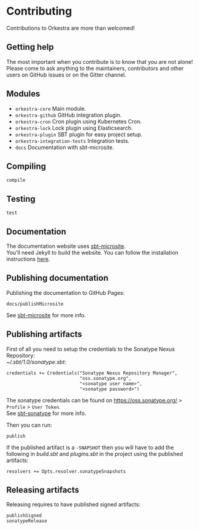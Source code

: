 # Contributing

Contributions to Orkestra are more than welcomed!


## Getting help

The most important when you contribute is to know that you are not alone!  
Please come to ask anything to the maintainers, contributors and other users on GitHub issues or on the Gitter channel.


## Modules

- `orkestra-core` Main module.
- `orkestra-github` GitHub integration plugin.
- `orkestra-cron` Cron plugin using Kubernetes Cron.
- `orkestra-lock` Lock plugin using Elasticsearch.
- `orkestra-plugin` SBT plugin for easy project setup.
- `orkestra-integration-tests` Integration tests.
- `docs` Documentation with sbt-microsite.


## Compiling

```
compile
```


## Testing

```
test
```


## Documentation

The documentation website uses [sbt-microsite](https://47deg.github.io/sbt-microsites/).  
You'll need Jekyll to build the website. You can follow the installation instructions
[here](https://jekyllrb.com/docs/installation/).


## Publishing documentation

Publishing the documentation to GitHub Pages:
```
docs/publishMicrosite
```
See [sbt-microsite](https://47deg.github.io/sbt-microsites/) for more info.


## Publishing artifacts

First of all you need to setup the credentials to the Sonatype Nexus Repository:  
*~/.sbt/1.0/sonatype.sbt*:
```
credentials += Credentials("Sonatype Nexus Repository Manager",
                           "oss.sonatype.org",
                           "<sonatype user name>",
                           "<sonatype password>")
```
The sonatype credentials can be found on https://oss.sonatype.org/ > `Profile` > `User Token`.  
See [sbt-sonatype](https://github.com/xerial/sbt-sonatype) for more info.

Then you can run:
```
publish
```

If the published artifact is a `-SNAPSHOT` then you will have to add the following in *build.sbt* and *plugins.sbt* in
the project using the published artifacts:
```
resolvers += Opts.resolver.sonatypeSnapshots
```


## Releasing artifacts

Releasing requires to have published signed artifacts:
```
publishSigned
sonatypeRelease
```

